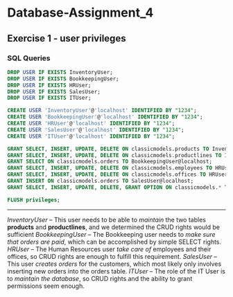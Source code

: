 # Database-Assignment_4
## Exercise 1 - user privileges
### **SQL Queries**
```sql
DROP USER IF EXISTS InventoryUser;
DROP USER IF EXISTS BookkeepingUser;
DROP USER IF EXISTS HRUser;
DROP USER IF EXISTS SalesUser;
DROP USER IF EXISTS ITUser;

CREATE USER 'InventoryUser'@'localhost' IDENTIFIED BY "1234";
CREATE USER 'BookkeepingUser'@'localhost' IDENTIFIED BY "1234";
CREATE USER 'HRUser'@'localhost' IDENTIFIED BY "1234";
CREATE USER 'SalesUser'@'localhost' IDENTIFIED BY "1234";
CREATE USER 'ITUser'@'localhost' IDENTIFIED BY "1234";

GRANT SELECT, INSERT, UPDATE, DELETE ON classicmodels.products TO InventoryUser@localhost;
GRANT SELECT, INSERT, UPDATE, DELETE ON classicmodels.productlines TO InventoryUser@localhost;
GRANT SELECT ON classicmodels.orders TO BookkeepingUser@localhost;
GRANT SELECT, INSERT, UPDATE, DELETE ON classicmodels.employees TO HRUser@localhost;
GRANT SELECT, INSERT, UPDATE, DELETE ON classicmodels.offices TO HRUser@localhost;
GRANT INSERT ON classicmodels.orders TO SalesUser@localhost;
GRANT SELECT, INSERT, UPDATE, DELETE, GRANT OPTION ON classicmodels.* TO ITUser@localhost;

FLUSH privileges;
```
---
*InventoryUser* – This user needs to be able to *maintain* the two tables **products** and **productlines**, and we determined the CRUD rights would be sufficient
*BookkeepingUser* – The Bookkeeping user needs to *make sure that orders are paid*, which can be accomplished by simple SELECT rights.
*HRUser* – The Human Resources user *take care of* employees and their offices, so CRUD rights are enough to fulfill this requirement.
*SalesUser* – This user *creates orders* for the customers, which most likely only involves inserting new orders into the orders table.
*ITUser* – The role of the IT User is to *maintain the database*, so CRUD rights and the ability to grant permissions seem enough.
